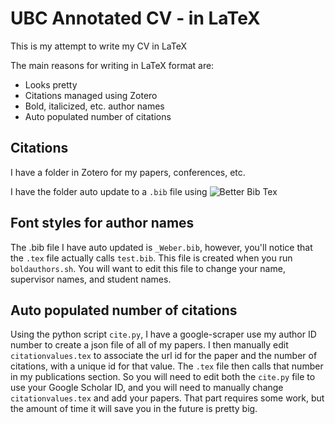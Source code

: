 # UBC Annotated CV - in LaTeX

This is my attempt to write my CV in LaTeX

The main reasons for writing in LaTeX format are:

- Looks pretty
- Citations managed using Zotero
- Bold, italicized, etc. author names
- Auto populated number of citations

## Citations

I have a folder in Zotero for my papers, conferences, etc.

I have the folder auto update to a `.bib` file using ![Better Bib Tex](https://retorque.re/zotero-better-bibtex/)

## Font styles for author names

The .bib file I have auto updated is `_Weber.bib`, however, you'll notice that the `.tex` file actually calls `test.bib`. This file is created when you run `boldauthors.sh`. You will want to edit this file to change your name, supervisor names, and student names.

## Auto populated number of citations

Using the python script `cite.py`, I have a google-scraper use my author ID number to create a json file of all of my papers. I then manually edit `citationvalues.tex` to associate the url id for the paper and the number of citations, with a unique id for that value. The `.tex` file then calls that number in my publications section. So you will need to edit both the `cite.py` file to use your Google Scholar ID, and you will need to manually change `citationvalues.tex` and add your papers. That part requires some work, but the amount of time it will save you in the future is pretty big.
